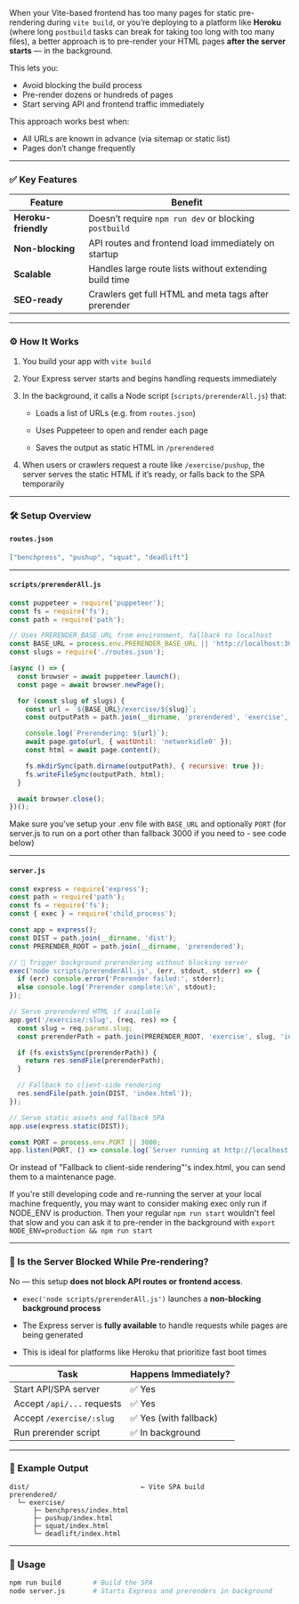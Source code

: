 When your Vite-based frontend has too many pages for static pre-rendering during `vite build`, or you’re deploying to a platform like **Heroku** (where long `postbuild` tasks can break for taking too long with too many files), a better approach is to pre-render your HTML pages **after the server starts** — in the background.

This lets you:
- Avoid blocking the build process
- Pre-render dozens or hundreds of pages
- Start serving API and frontend traffic immediately
    
This approach works best when:
- All URLs are known in advance (via sitemap or static list)
- Pages don’t change frequently

---

### ✅ Key Features

|Feature|Benefit|
|---|---|
|**Heroku-friendly**|Doesn’t require `npm run dev` or blocking `postbuild`|
|**Non-blocking**|API routes and frontend load immediately on startup|
|**Scalable**|Handles large route lists without extending build time|
|**SEO-ready**|Crawlers get full HTML and meta tags after prerender|

---

### ⚙️ How It Works

1. You build your app with `vite build`
    
2. Your Express server starts and begins handling requests immediately
    
3. In the background, it calls a Node script (`scripts/prerenderAll.js`) that:
    
    - Loads a list of URLs (e.g. from `routes.json`)
        
    - Uses Puppeteer to open and render each page
        
    - Saves the output as static HTML in `/prerendered`
        
4. When users or crawlers request a route like `/exercise/pushup`, the server serves the static HTML if it’s ready, or falls back to the SPA temporarily
    

---

### 🛠 Setup Overview

#### `routes.json`

```json
["benchpress", "pushup", "squat", "deadlift"]
```

---

#### `scripts/prerenderAll.js`

```js
const puppeteer = require('puppeteer');
const fs = require('fs');
const path = require('path');

// Uses PRERENDER_BASE_URL from environment, fallback to localhost
const BASE_URL = process.env.PRERENDER_BASE_URL || 'http://localhost:3000';
const slugs = require('./routes.json');

(async () => {
  const browser = await puppeteer.launch();
  const page = await browser.newPage();

  for (const slug of slugs) {
    const url = `${BASE_URL}/exercise/${slug}`;
    const outputPath = path.join(__dirname, 'prerendered', 'exercise', slug, 'index.html');

    console.log(`Prerendering: ${url}`);
    await page.goto(url, { waitUntil: 'networkidle0' });
    const html = await page.content();

    fs.mkdirSync(path.dirname(outputPath), { recursive: true });
    fs.writeFileSync(outputPath, html);
  }

  await browser.close();
})();
```

Make sure you've setup your .env file with `BASE_URL` and optionally `PORT` (for server.js to run on a port other than fallback 3000 if you need to - see code below)

---

#### `server.js`

```js
const express = require('express');
const path = require('path');
const fs = require('fs');
const { exec } = require('child_process');

const app = express();
const DIST = path.join(__dirname, 'dist');
const PRERENDER_ROOT = path.join(__dirname, 'prerendered');

// 🚀 Trigger background prerendering without blocking server
exec('node scripts/prerenderAll.js', (err, stdout, stderr) => {
  if (err) console.error('Prerender failed:', stderr);
  else console.log('Prerender complete:\n', stdout);
});

// Serve prerendered HTML if available
app.get('/exercise/:slug', (req, res) => {
  const slug = req.params.slug;
  const prerenderPath = path.join(PRERENDER_ROOT, 'exercise', slug, 'index.html');

  if (fs.existsSync(prerenderPath)) {
    return res.sendFile(prerenderPath);
  }

  // Fallback to client-side rendering
  res.sendFile(path.join(DIST, 'index.html'));
});

// Serve static assets and fallback SPA
app.use(express.static(DIST));

const PORT = process.env.PORT || 3000;
app.listen(PORT, () => console.log(`Server running at http://localhost:${PORT}`));
```

Or instead of "Fallback to client-side rendering"'s index.html, you can send them to a maintenance page.

If you're still developing code and re-running the server at your local machine frequently, you may want to consider making exec only run if NODE_ENV is production. Then your regular `npm run start` wouldn't feel that slow and you can ask it to pre-render in the background with `export NODE_ENV=production && npm run start`

---

### 🧠 Is the Server Blocked While Pre-rendering?

No — this setup **does not block API routes or frontend access**.

- `exec('node scripts/prerenderAll.js')` launches a **non-blocking background process**
    
- The Express server is **fully available** to handle requests while pages are being generated
    
- This is ideal for platforms like Heroku that prioritize fast boot times
    

|Task|Happens Immediately?|
|---|---|
|Start API/SPA server|✅ Yes|
|Accept `/api/...` requests|✅ Yes|
|Accept `/exercise/:slug`|✅ Yes (with fallback)|
|Run prerender script|✅ In background|

---

### 📁 Example Output

```
dist/                            ← Vite SPA build
prerendered/
  └─ exercise/
      ├─ benchpress/index.html
      ├─ pushup/index.html
      ├─ squat/index.html
      └─ deadlift/index.html
```

---

### 🔁 Usage

```bash
npm run build        # Build the SPA
node server.js       # Starts Express and prerenders in background
```
